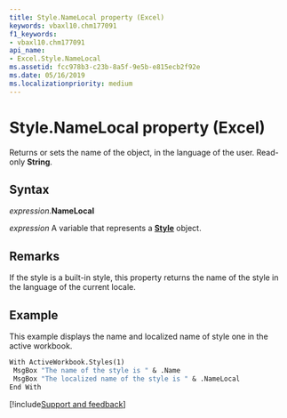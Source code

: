 ```yaml
---
title: Style.NameLocal property (Excel)
keywords: vbaxl10.chm177091
f1_keywords:
- vbaxl10.chm177091
api_name:
- Excel.Style.NameLocal
ms.assetid: fcc978b3-c23b-8a5f-9e5b-e815ecb2f92e
ms.date: 05/16/2019
ms.localizationpriority: medium
---
```



# Style.NameLocal property (Excel)

Returns or sets the name of the object, in the language of the user. Read-only **String**.


## Syntax

_expression_.**NameLocal**

_expression_ A variable that represents a **[Style](Excel.Style.md)** object.


## Remarks

If the style is a built-in style, this property returns the name of the style in the language of the current locale.


## Example

This example displays the name and localized name of style one in the active workbook.

```vb
With ActiveWorkbook.Styles(1) 
 MsgBox "The name of the style is " & .Name 
 MsgBox "The localized name of the style is " & .NameLocal 
End With
```



[!include[Support and feedback](~/includes/feedback-boilerplate.md)]